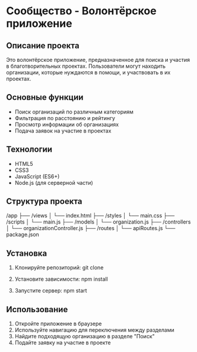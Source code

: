 # Сообщество - Волонтёрское приложение

## Описание проекта

Это волонтёрское приложение, предназначенное для поиска и участия в благотворительных проектах. Пользователи могут находить организации, которые нуждаются в помощи, и участвовать в их проектах.

## Основные функции

- Поиск организаций по различным категориям
- Фильтрация по расстоянию и рейтингу
- Просмотр информации об организациях
- Подача заявок на участие в проектах

## Технологии

- HTML5
- CSS3
- JavaScript (ES6+)
- Node.js (для серверной части)

## Структура проекта
/app
├── /views
│   └── index.html
├── /styles
│   └── main.css
├── /scripts
│   └── main.js
├── /models
│   └── organization.js
├── /controllers
│   └── organizationController.js
├── /routes
│   └── apiRoutes.js
└── package.json


## Установка

1. Клонируйте репозиторий:
git clone 



2. Установите зависимости:
npm install


3. Запустите сервер:
npm start


## Использование

1. Откройте приложение в браузере
2. Используйте навигацию для переключения между разделами
3. Найдите подходящую организацию в разделе "Поиск"
4. Подайте заявку на участие в проекте
